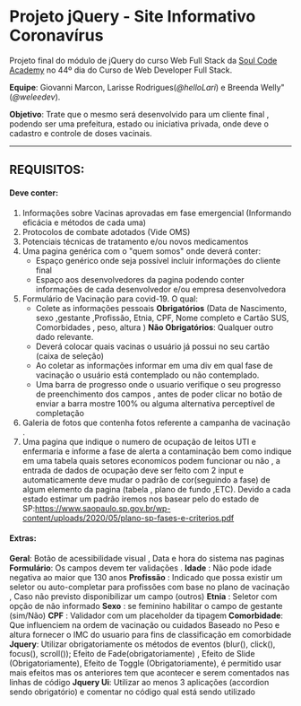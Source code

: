 # Projeto jQuery - Site Informativo Coronavírus

Projeto final do módulo de jQuery do curso Web Full Stack da [Soul Code Academy](https://soulcodeacademy.org/) no 44º dia do Curso de Web Developer Full Stack.

**Equipe**: Giovanni Marcon, Larisse Rodrigues(_@helloLari_) e Breenda Welly"(_@weleedev_).

**Objetivo**: Trate que o mesmo será desenvolvido para um cliente final , podendo ser uma prefeitura, estado ou iniciativa privada, onde deve o cadastro e controle de doses vacinais.

---

## REQUISITOS:

#### Deve conter:

1. Informações sobre Vacinas aprovadas em fase emergencial (Informando eficácia e métodos de cada uma)
2. Protocolos de combate adotados (Vide OMS)
3. Potenciais técnicas de tratamento e/ou novos medicamentos
4. Uma pagina genérica com o "quem somos" onde deverá conter:
    - Espaço genérico onde seja possível incluir informações do cliente final
    - Espaço aos desenvolvedores da pagina podendo conter informações de cada desenvolvedor e/ou empresa desenvolvedora
5. Formulário de Vacinação para covid-19. O qual:
    - Colete as informações pessoais
      **Obrigatórios** (Data de Nascimento, sexo ,gestante ,Profissão, Etnia, CPF, Nome completo e Cartão SUS, Comorbidades , peso, altura )
      **Não Obrigatórios**: Qualquer outro dado relevante.
    - Deverá colocar quais vacinas o usuário já possui no seu cartão (caixa de seleção)
    - Ao coletar as informações informar em uma div em qual fase de vacinação o usuário está contemplado ou não contemplado.
    - Uma barra de progresso onde o usuario verifique o seu progresso de preenchimento dos campos , antes de poder clicar no botão de enviar a barra mostre 100% ou alguma alternativa perceptível de completação
6. Galeria de fotos que contenha fotos referente a campanha de vacinação .
7. Uma pagina que indique o numero de ocupação de leitos UTI e enfermaria e informe a fase de alerta a contaminação bem como indique em uma tabela quais setores economicos podem funcionar ou não , a entrada de dados de ocupação deve ser feito com 2 input e automaticamente deve mudar o padrão de cor(seguindo a fase) de algum elemento da pagina (tabela , plano de fundo ,ETC). Devido a cada estado estimar um padrão iremos nos basear pelo do estado de SP:https://www.saopaulo.sp.gov.br/wp-content/uploads/2020/05/plano-sp-fases-e-criterios.pdf

#### Extras:

**Geral**: Botão de acessibilidade visual , Data e hora do sistema nas paginas
**Formulário**: Os campos devem ter validações .
**Idade** : Não pode idade negativa ao maior que 130 anos
**Profissão** : Indicado que possa existir um seletor ou auto-completar para profissões com base no
plano de vacinação , Caso não previsto disponibilizar um campo (outros)
**Etnia** : Seletor com opção de não informado
**Sexo** : se feminino habilitar o campo de gestante (sim/Não)
**CPF** : Validador com um placeholder da tipagem
**Comorbidade**: Que influenciem na ordem de vacinação ou cuidados
Baseado no Peso e altura fornecer o IMC do usuario para fins de classificação em comorbidade
**Jquery**: Utilizar obrigatoriamente os métodos de eventos (blur(), click(), focus(), scroll()); Efeito de Fade(obrigatoriamente) , Efeito de Slide (Obrigatoriamente), Efeito de Toggle (Obrigatoriamente), é permitido usar mais efeitos mas os anteriores tem que acontecer e serem comentados nas linhas de código
**Jquery Ui**: Utilizar ao menos 3 aplicações (accordion sendo obrigatório) e comentar no código qual está sendo utilizado
